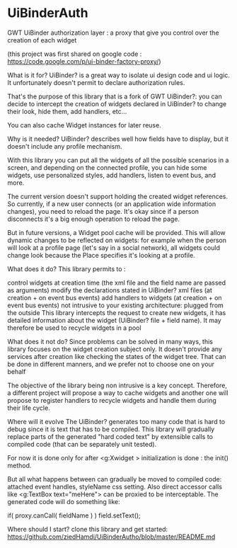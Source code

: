 UiBinderAuth
============

GWT UiBinder authorization layer : a proxy that give you control over the creation of each widget

(this project was first shared on google code : https://code.google.com/p/ui-binder-factory-proxy/)

What is it for?
UiBinder? is a great way to isolate ui design code and ui logic. It unfortunately doesn't permit to declare authorization rules.

That's the purpose of this library that is a fork of GWT UiBinder?: you can decide to intercept the creation of widgets declared in UiBinder? to change their look, hide them, add handlers, etc...

You can also cache Widget instances for later reuse.

Why is it needed?
UiBinder? describes well how fields have to display, but it doesn't include any profile mechanism.

With this library you can put all the widgets of all the possible scenarios in a screen, and depending on the connected profile, you can hide some widgets, use personalized styles, add handlers, listen to event bus, and more.

The current version doesn't support holding the created widget references. So currently, if a new user connects (or an application wide information changes), you need to reload the page. It's okay since if a person disconnects it's a big enough operation to reload the page.

But in future versions, a Widget pool cache will be provided. This will allow dynamic changes to be reflected on widgets: for example when the person will look at a profile page (let's say in a social network), all widgets could change look because the Place specifies it's looking at a profile.

What does it do?
This library permits to :

control widgets at creation time (the xml file and the field name are passed as arguments)
modify the declarations stated in UiBinder? xml files (at creation + on event bus events)
add handlers to widgets (at creation + on event bus events)
not intrusive to your existing architecture: plugged from the outside
This library intercepts the request to create new widgets, it has detailed information about the widget (UiBinder? file + field name). It may therefore be used to recycle widgets in a pool

What does it not do?
Since problems can be solved in many ways, this library focuses on the widget creation subject only. It doesn't provide any services after creation like checking the states of the widget tree. That can be done in different manners, and we prefer not to choose one on your behalf

The objective of the library being non intrusive is a key concept. Therefore, a different project will propose a way to cache widgets and another one will propose to register handlers to recycle widgets and handle them during their life cycle.

Where will it evolve
The UiBinder? generates too many code that is hard to debug since it is text that has to be compiled. This library will gradually replace parts of the generated "hard coded text" by extensible calls to compiled code (that can be separately unit tested).

For now it is done only for after <g:Xwidget > initialization is done : the init() method.

But all what happens between can gradually be moved to compiled code: attached event handles, styleName css setting. Also direct accessor calls like <g:TextBox text="meHere"> can be proxied to be interceptable. The generated code will do something like:

  if( proxy.canCall( fieldName ) ) 
    field.setText(); 

Where should I start?
clone this library and get started: https://github.com/ziedHamdi/UiBinderAutho/blob/master/README.md
